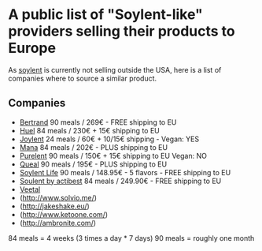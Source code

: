 # A public list of "Soylent-like" providers selling their products to Europe
As [soylent](http://www.soylent.com) is currently not selling outside the USA, here is a list of companies where to source a similar product.

## Companies
- [Bertrand](http://bertrand.bio/) 90 meals / 269€ - FREE shipping to EU
- [Huel](https://eu.huel.com/) 84 meals / 230€ + 15€ shipping to EU
- [Joylent](https://www.joylent.eu/) 24 meals / 60€ + 10/15€ shipping - Vegan: YES
- [Mana](http://mymana.eu/) 84 meals / 202€ - PLUS shipping to EU 
- [Purelent](https://purelent.eu/)  90 meals / 150€ + 15€ shipping to EU Vegan: NO
- [Queal](https://queal.eu) 90 meals / 195€ - PLUS shipping to EU
- [Soylent Life](http://www.soylentlife.nl/en/) 90 meals / 148.95€ - 5 flavors - FREE shipping to EU
- [Soulent by actibest](http://www.soylent.mobi/) 84 meals / 249.90€ - FREE shipping to EU
- [Veetal](http://veetal.de/) 
- (http://www.solvio.me/)
- (http://jakeshake.eu/)
- (http://www.ketoone.com/)
- (http://ambronite.com/)



84 meals = 4 weeks (3 times a day * 7 days)
90 meals = roughly one month
